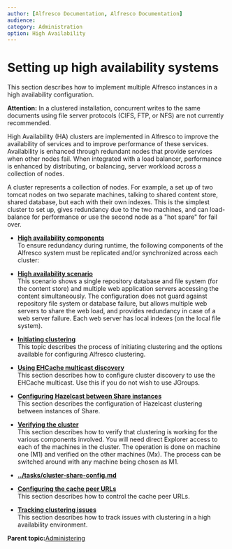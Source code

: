 ```yaml
---
author: [Alfresco Documentation, Alfresco Documentation]
audience: 
category: Administration
option: High Availability
---
```


# Setting up high availability systems

This section describes how to implement multiple Alfresco instances in a high availability configuration.

**Attention:** In a clustered installation, concurrent writes to the same documents using file server protocols \(CIFS, FTP, or NFS\) are not currently recommended.

High Availability \(HA\) clusters are implemented in Alfresco to improve the availability of services and to improve performance of these services. Availability is enhanced through redundant nodes that provide services when other nodes fail. When integrated with a load balancer, performance is enhanced by distributing, or balancing, server workload across a collection of nodes.

A cluster represents a collection of nodes. For example, a set up of two tomcat nodes on two separate machines, talking to shared content store, shared database, but each with their own indexes. This is the simplest cluster to set up, gives redundancy due to the two machines, and can load-balance for performance or use the second node as a "hot spare" for fail over.

-   **[High availability components](../concepts/ha-components.md)**  
To ensure redundancy during runtime, the following components of the Alfresco system must be replicated and/or synchronized across each cluster:
-   **[High availability scenario](../concepts/ha-scenarios.md)**  
This scenario shows a single repository database and file system \(for the content store\) and multiple web application servers accessing the content simultaneously. The configuration does not guard against repository file system or database failure, but allows multiple web servers to share the web load, and provides redundancy in case of a web server failure. Each web server has local indexes \(on the local file system\).
-   **[Initiating clustering](../tasks/jgroups-repo.md)**  
This topic describes the process of initiating clustering and the options available for configuring Alfresco clustering.
-   **[Using EHCache multicast discovery](../tasks/ehcache-setup.md)**  
This section describes how to configure cluster discovery to use the EHCache multicast. Use this if you do not wish to use JGroups.
-   **[Configuring Hazelcast between Share instances](../concepts/hazelcast-cluster-share.md)**  
This section describes the configuration of Hazelcast clustering between instances of Share.
-   **[Verifying the cluster](../concepts/cluster-test-intro.md)**  
This section describes how to verify that clustering is working for the various components involved. You will need direct Explorer access to each of the machines in the cluster. The operation is done on machine one \(M1\) and verified on the other machines \(Mx\). The process can be switched around with any machine being chosen as M1.
-   **[../tasks/cluster-share-config.md](../tasks/cluster-share-config.md)**  

-   **[Configuring the cache peer URLs](../tasks/cache-peerURLs-config.md)**  
This section describes how to control the cache peer URLs.
-   **[Tracking clustering issues](../tasks/cluster-track-issue.md)**  
This section describes how to track issues with clustering in a high availability environment.

**Parent topic:**[Administering](../concepts/ch-administering.md)

